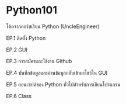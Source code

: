 # Python101
โค้ดจากคอร์สเรียน Python (UncleEngineer)

EP.1 ติดตั้ง Python

EP.2 GUI

EP.3 การสมัครและใช้งาน Github

EP.4 บันทึกข้อมูลและอ่านข้อมูลกลับเข้ามาโชว์ใน GUI

EP.5 คอนเซปต์ของ Python ทั่วไปสำหรับการเขียนโปรแกรม

EP.6 Class
